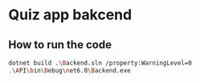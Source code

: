 # Quiz app bakcend

## How to run the code
```bash
dotnet build .\Backend.sln /property:WarningLevel=0
.\API\bin\Debug\net6.0\Backend.exe
```